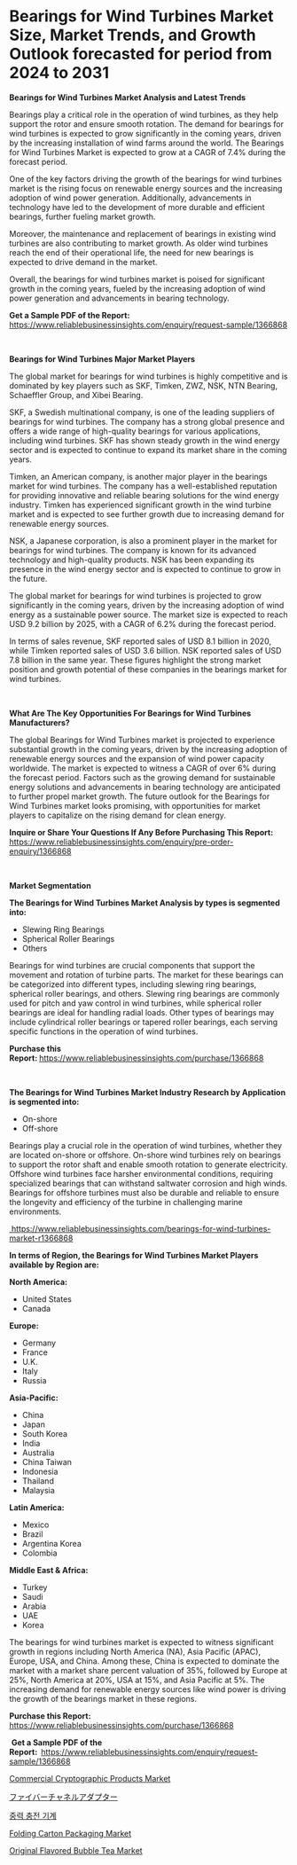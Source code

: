 <p><h1>Bearings for Wind Turbines Market Size, Market Trends, and Growth Outlook forecasted for period from 2024 to 2031</h1></p><p><strong>Bearings for Wind Turbines Market Analysis and Latest Trends</strong></p>
<p><p>Bearings play a critical role in the operation of wind turbines, as they help support the rotor and ensure smooth rotation. The demand for bearings for wind turbines is expected to grow significantly in the coming years, driven by the increasing installation of wind farms around the world. The Bearings for Wind Turbines Market is expected to grow at a CAGR of 7.4% during the forecast period.</p><p>One of the key factors driving the growth of the bearings for wind turbines market is the rising focus on renewable energy sources and the increasing adoption of wind power generation. Additionally, advancements in technology have led to the development of more durable and efficient bearings, further fueling market growth.</p><p>Moreover, the maintenance and replacement of bearings in existing wind turbines are also contributing to market growth. As older wind turbines reach the end of their operational life, the need for new bearings is expected to drive demand in the market.</p><p>Overall, the bearings for wind turbines market is poised for significant growth in the coming years, fueled by the increasing adoption of wind power generation and advancements in bearing technology.</p></p>
<p><strong>Get a Sample PDF of the Report:&nbsp;</strong> <a href="https://www.reliablebusinessinsights.com/enquiry/request-sample/1366868">https://www.reliablebusinessinsights.com/enquiry/request-sample/1366868</a></p>
<p>&nbsp;</p>
<p><strong>Bearings for Wind Turbines Major Market Players</strong></p>
<p><p>The global market for bearings for wind turbines is highly competitive and is dominated by key players such as SKF, Timken, ZWZ, NSK, NTN Bearing, Schaeffler Group, and Xibei Bearing.</p><p>SKF, a Swedish multinational company, is one of the leading suppliers of bearings for wind turbines. The company has a strong global presence and offers a wide range of high-quality bearings for various applications, including wind turbines. SKF has shown steady growth in the wind energy sector and is expected to continue to expand its market share in the coming years.</p><p>Timken, an American company, is another major player in the bearings market for wind turbines. The company has a well-established reputation for providing innovative and reliable bearing solutions for the wind energy industry. Timken has experienced significant growth in the wind turbine market and is expected to see further growth due to increasing demand for renewable energy sources.</p><p>NSK, a Japanese corporation, is also a prominent player in the market for bearings for wind turbines. The company is known for its advanced technology and high-quality products. NSK has been expanding its presence in the wind energy sector and is expected to continue to grow in the future.</p><p>The global market for bearings for wind turbines is projected to grow significantly in the coming years, driven by the increasing adoption of wind energy as a sustainable power source. The market size is expected to reach USD 9.2 billion by 2025, with a CAGR of 6.2% during the forecast period.</p><p>In terms of sales revenue, SKF reported sales of USD 8.1 billion in 2020, while Timken reported sales of USD 3.6 billion. NSK reported sales of USD 7.8 billion in the same year. These figures highlight the strong market position and growth potential of these companies in the bearings market for wind turbines.</p></p>
<p>&nbsp;</p>
<p><strong>What Are The Key Opportunities For Bearings for Wind Turbines Manufacturers?</strong></p>
<p><p>The global Bearings for Wind Turbines market is projected to experience substantial growth in the coming years, driven by the increasing adoption of renewable energy sources and the expansion of wind power capacity worldwide. The market is expected to witness a CAGR of over 6% during the forecast period. Factors such as the growing demand for sustainable energy solutions and advancements in bearing technology are anticipated to further propel market growth. The future outlook for the Bearings for Wind Turbines market looks promising, with opportunities for market players to capitalize on the rising demand for clean energy.</p></p>
<p><strong>Inquire or Share Your Questions If Any Before Purchasing This Report:</strong> <a href="https://www.reliablebusinessinsights.com/enquiry/pre-order-enquiry/1366868">https://www.reliablebusinessinsights.com/enquiry/pre-order-enquiry/1366868</a></p>
<p>&nbsp;</p>
<p><strong>Market Segmentation</strong></p>
<p><strong>The Bearings for Wind Turbines Market Analysis by types is segmented into:</strong></p>
<p><ul><li>Slewing Ring Bearings</li><li>Spherical Roller Bearings</li><li>Others</li></ul></p>
<p><p>Bearings for wind turbines are crucial components that support the movement and rotation of turbine parts. The market for these bearings can be categorized into different types, including slewing ring bearings, spherical roller bearings, and others. Slewing ring bearings are commonly used for pitch and yaw control in wind turbines, while spherical roller bearings are ideal for handling radial loads. Other types of bearings may include cylindrical roller bearings or tapered roller bearings, each serving specific functions in the operation of wind turbines.</p></p>
<p><strong>Purchase this Report:&nbsp;</strong><a href="https://www.reliablebusinessinsights.com/purchase/1366868">https://www.reliablebusinessinsights.com/purchase/1366868</a></p>
<p>&nbsp;</p>
<p><strong>The Bearings for Wind Turbines Market Industry Research by Application is segmented into:</strong></p>
<p><ul><li>On-shore</li><li>Off-shore</li></ul></p>
<p><p>Bearings play a crucial role in the operation of wind turbines, whether they are located on-shore or offshore. On-shore wind turbines rely on bearings to support the rotor shaft and enable smooth rotation to generate electricity. Offshore wind turbines face harsher environmental conditions, requiring specialized bearings that can withstand saltwater corrosion and high winds. Bearings for offshore turbines must also be durable and reliable to ensure the longevity and efficiency of the turbine in challenging marine environments.</p></p>
<p><a href="https://www.reliablebusinessinsights.com/bearings-for-wind-turbines-market-r1366868">&nbsp;https://www.reliablebusinessinsights.com/bearings-for-wind-turbines-market-r1366868</a></p>
<p><strong>In terms of Region, the Bearings for Wind Turbines Market Players available by Region are:</strong></p>
<p>
    <p> <strong> North America: </strong>
        <ul>
            <li>United States</li>
            <li>Canada</li>
        </ul>
        </p> 
    <p> <strong> Europe: </strong>
        <ul>
            <li>Germany</li>
            <li>France</li>
            <li>U.K.</li>
            <li>Italy</li>
            <li>Russia</li>
        </ul>
        </p> 
    <p> <strong> Asia-Pacific: </strong>
        <ul>
            <li>China</li>
            <li>Japan</li>
            <li>South Korea</li>
            <li>India</li>
            <li>Australia</li>
            <li>China Taiwan</li>
            <li>Indonesia</li>
            <li>Thailand</li>
            <li>Malaysia</li>
        </ul>
        </p> 
    <p> <strong> Latin America: </strong>
        <ul>
            <li>Mexico</li>
            <li>Brazil</li>
            <li>Argentina Korea</li>
            <li>Colombia</li>
        </ul>
        </p> 
    <p> <strong> Middle East & Africa: </strong>
        <ul>
            <li>Turkey</li>
            <li>Saudi</li>
            <li>Arabia</li>
            <li>UAE</li>
            <li>Korea</li>
        </ul>
    </p>
    </p>
<p><p>The bearings for wind turbines market is expected to witness significant growth in regions including North America (NA), Asia Pacific (APAC), Europe, USA, and China. Among these, China is expected to dominate the market with a market share percent valuation of 35%, followed by Europe at 25%, North America at 20%, USA at 15%, and Asia Pacific at 5%. The increasing demand for renewable energy sources like wind power is driving the growth of the bearings market in these regions.</p></p>
<p><strong>Purchase this Report: </strong><a href="https://www.reliablebusinessinsights.com/purchase/1366868">https://www.reliablebusinessinsights.com/purchase/1366868</a></p>
<p>&nbsp;<strong>Get a Sample PDF of the Report:&nbsp;&nbsp;</strong><a href="https://www.reliablebusinessinsights.com/enquiry/request-sample/1366868">https://www.reliablebusinessinsights.com/enquiry/request-sample/1366868</a></p>
<p><strong></strong></p>
<p><p><a href="https://issuu.com/reportprime-2/docs/commercial-cryptographic-products-market-size-2030">Commercial Cryptographic Products Market</a></p><p><a href="https://medium.com/@jasohung45456/%E3%83%95%E3%82%A1%E3%82%A4%E3%83%90%E3%83%BC%E3%83%81%E3%83%A3%E3%83%B3%E3%83%8D%E3%83%AB%E3%82%A2%E3%83%80%E3%83%97%E3%82%BF%E3%83%BC%E5%B8%82%E5%A0%B4%E3%81%AE%E8%A6%8B%E9%80%9A%E3%81%97-%E5%B8%82%E5%A0%B4%E3%81%AE%E5%8B%95%E5%90%91-%E6%88%90%E9%95%B7-2024%E5%B9%B4%E3%81%8B%E3%82%892031%E5%B9%B4%E3%81%BE%E3%81%A7%E3%81%AE%E4%BA%88%E6%B8%AC-087c7fd73f9d">ファイバーチャネルアダプター</a></p><p><a href="https://medium.com/@carlosrtzkzhj/%EC%A4%91%EB%A0%A5-%EC%B6%A9%EC%A7%84-%EA%B8%B0%EA%B3%84-%EC%8B%9C%EC%9E%A5-%EC%84%B1%EA%B3%B5%EC%A0%81%EC%9D%B8-%EB%B9%84%EC%A6%88%EB%8B%88%EC%8A%A4-%EC%A0%84%EB%9E%B5%EC%9D%84-%EC%9C%84%ED%95%9C-%ED%95%B5%EC%8B%AC-%EC%9A%94%EC%86%8C-2031%EB%85%84%EA%B9%8C%EC%A7%80-%EC%98%88%EC%B8%A1-959de43506f1">중력 충전 기계</a></p><p><a href="https://github.com/juancolorado15/Market-Research-Report-List-3/blob/main/folding-carton-packaging-market.md">Folding Carton Packaging Market</a></p><p><a href="https://www.linkedin.com/pulse/original-flavored-bubble-tea-market-share-amp-analysis-growth-cwjte">Original Flavored Bubble Tea Market</a></p></p>